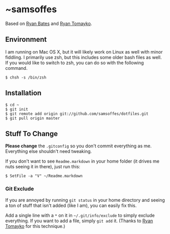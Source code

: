 # ~samsoffes

Based on [Ryan Bates](http://github.com/ryanb/dotfiles) and [Ryan Tomayko](http://github.com/rtomayko/dotfiles).

## Environment

I am running on Mac OS X, but it will likely work on Linux as well with minor fiddling. I primarily use zsh, but this includes some older bash files as well. If you would like to switch to zsh, you can do so with the following command.

    $ chsh -s /bin/zsh

## Installation

    $ cd ~
    $ git init
    $ git remote add origin git://github.com/samsoffes/dotfiles.git
    $ git pull origin master

## Stuff To Change

**Please change** the `.gitconfig` so you don't commit everything as me. Everything else shouldn't need tweaking.

If you don't want to see `Readme.markdown` in your home folder (it drives me nuts seeing it in there), just run this:

    $ SetFile -a "V" ~/Readme.markdown

### Git Exclude

If you are annoyed by running `git status` in your home directory and seeing a ton of stuff that isn't added (like I am), you can easily fix this.

Add a single line with a `*` on it in `~/.git/info/exclude` to simply exclude everything. If you want to add a file, simply `git add` it. (Thanks to [Ryan Tomayko](http://github.com/rtomayko/dotfiles) for this technique.)
